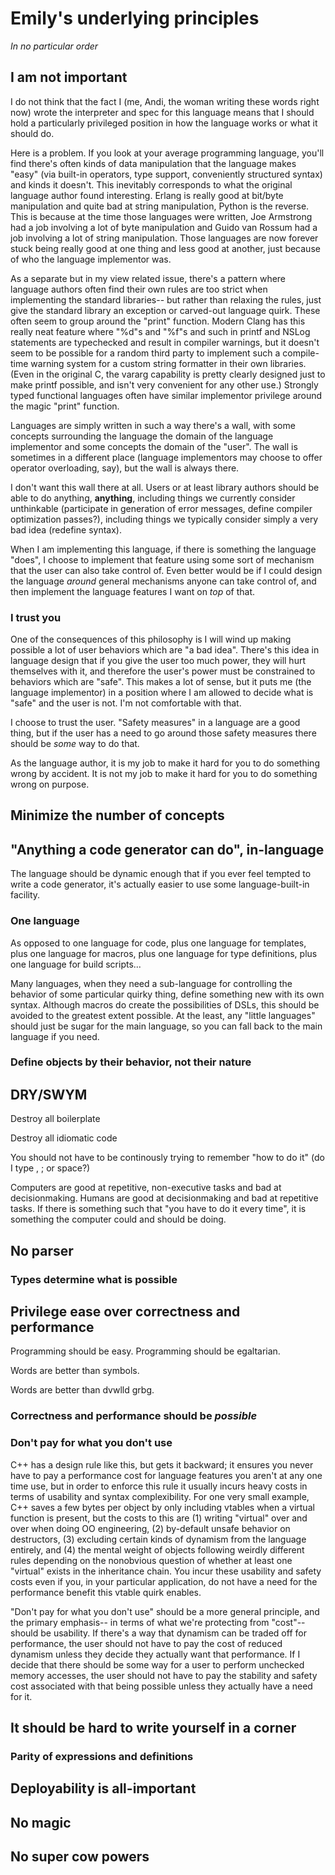 # Emily's underlying principles

*In no particular order*

## I am not important

I do not think that the fact I (me, Andi, the woman writing these words right now) wrote the interpreter and spec for this language means that I should hold a particularly privileged position in how the language works or what it should do.

Here is a problem. If you look at your average programming language, you'll find there's often kinds of data manipulation that the language makes "easy" (via built-in operators, type support, conveniently structured syntax) and kinds it doesn't. This inevitably corresponds to what the original language author found interesting. Erlang is really good at bit/byte manipulation and quite bad at string manipulation, Python is the reverse. This is because at the time those languages were written, Joe Armstrong had a job involving a lot of byte manipulation and Guido van Rossum had a job involving a lot of string manipulation. Those languages are now forever stuck being really good at one thing and less good at another, just because of who the language implementor was.

As a separate but in my view related issue, there's a pattern where language authors often find their own rules are too strict when implementing the standard libraries-- but rather than relaxing the rules, just give the standard library an exception or carved-out language quirk. These often seem to group around the "print" function. Modern Clang has this really neat feature where "%d"s and "%f"s and such in printf and NSLog statements are typechecked and result in compiler warnings, but it doesn't seem to be possible for a random third party to implement such a compile-time warning system for a custom string formatter in their own libraries. (Even in the original C, the vararg capability is pretty clearly designed just to make printf possible, and isn't very convenient for any other use.) Strongly typed functional languages often have similar implementor privilege around the magic "print" function.

Languages are simply written in such a way there's a wall, with some concepts surrounding the language the domain of the language implementor and some concepts the domain of the "user". The wall is sometimes in a different place (language implementors may choose to offer operator overloading, say), but the wall is always there.

I don't want this wall there at all. Users or at least library authors should be able to do anything, **anything**, including things we currently consider unthinkable (participate in generation of error messages, define compiler optimization passes?), including things we typically consider simply a very bad idea (redefine syntax).

When I am implementing this language, if there is something the language "does", I choose to implement that feature using some sort of mechanism that the user can also take control of. Even better would be if I could design the language *around* general mechanisms anyone can take control of, and then implement the language features I want on *top* of that.

### I trust you

One of the consequences of this philosophy is I will wind up making possible a lot of user behaviors which are "a bad idea". There's this idea in language design that if you give the user too much power, they will hurt themselves with it, and therefore the user's power must be constrained to behaviors which are "safe". This makes a lot of sense, but it puts me (the language implementor) in a position where I am allowed to decide what is "safe" and the user is not. I'm not comfortable with that.

I choose to trust the user. "Safety measures" in a language are a good thing, but if the user has a need to go around those safety measures there should be *some* way to do that.

As the language author, it is my job to make it hard for you to do something wrong by accident. It is not my job to make it hard for you to do something wrong on purpose.

## Minimize the number of concepts

## "Anything a code generator can do", in-language

The language should be dynamic enough that if you ever feel tempted to write a code generator, it's actually easier to use some language-built-in facility.

### One language

As opposed to one language for code, plus one language for templates, plus one language for macros, plus one language for type definitions, plus one language for build scripts...

Many languages, when they need a sub-language for controlling the behavior of some particular quirky thing, define something new with its own syntax. Although macros do create the possibilities of DSLs, this should be avoided to the greatest extent possible. At the least, any "little languages" should just be sugar for the main language, so you can fall back to the main language if you need.

### Define objects by their behavior, not their nature

## DRY/SWYM

Destroy all boilerplate

Destroy all idiomatic code

You should not have to be continously trying to remember "how to do it" (do I type , ; or space?)

Computers are good at repetitive, non-executive tasks and bad at decisionmaking. Humans are good at decisionmaking and bad at repetitive tasks. If there is something such that "you have to do it every time", it is something the computer could and should be doing.

## No parser

### Types determine what is possible

## Privilege ease over correctness and performance

Programming should be easy. Programming should be egaltarian.

Words are better than symbols.

Words are better than dvwlld grbg.

### Correctness and performance should be *possible*

### Don't pay for what you don't use

C++ has a design rule like this, but gets it backward; it ensures you never have to pay a performance cost for language features you aren't at any one time use, but in order to enforce this rule it usually incurs heavy costs in terms of usability and syntax complexibility. For one very small example, C++ saves a few bytes per object by only including vtables when a virtual function is present, but the costs to this are (1) writing "virtual" over and over when doing OO engineering, (2) by-default unsafe behavior on destructors, (3) excluding certain kinds of dynamism from the language entirely, and (4) the mental weight of objects following weirdly different rules depending on the nonobvious question of whether at least one "virtual" exists in the inheritance chain. You incur these usability and safety costs even if you, in your particular application, do not have a need for the performance benefit this vtable quirk enables.

"Don't pay for what you don't use" should be a more general principle, and the primary emphasis-- in terms of what we're protecting from "cost"-- should be usability. If there's a way that dynamism can be traded off for performance, the user should not have to pay the cost of reduced dynamism unless they decide they actually want that performance. If I decide that there should be some way for a user to perform unchecked memory accesses, the user should not have to pay the stability and safety cost associated with that being possible unless they actually have a need for it.

## It should be hard to write yourself in a corner

### Parity of expressions and definitions

## Deployability is all-important

## No magic

## No super cow powers